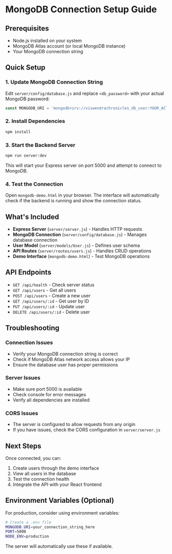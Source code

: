 # MongoDB Connection Setup Guide

## Prerequisites
- Node.js installed on your system
- MongoDB Atlas account (or local MongoDB instance)
- Your MongoDB connection string

## Quick Setup

### 1. Update MongoDB Connection String
Edit `server/config/database.js` and replace `<db_password>` with your actual MongoDB password:

```javascript
const MONGODB_URI = 'mongodb+srv://viswendrachronicles_db_user:YOUR_ACTUAL_PASSWORD@cluster0.3gxytgv.mongodb.net/?retryWrites=true&w=majority&appName=Cluster0';
```

### 2. Install Dependencies
```bash
npm install
```

### 3. Start the Backend Server
```bash
npm run server:dev
```

This will start your Express server on port 5000 and attempt to connect to MongoDB.

### 4. Test the Connection
Open `mongodb-demo.html` in your browser. The interface will automatically check if the backend is running and show the connection status.

## What's Included

- **Express Server** (`server/server.js`) - Handles HTTP requests
- **MongoDB Connection** (`server/config/database.js`) - Manages database connection
- **User Model** (`server/models/User.js`) - Defines user schema
- **API Routes** (`server/routes/users.js`) - Handles CRUD operations
- **Demo Interface** (`mongodb-demo.html`) - Test MongoDB operations

## API Endpoints

- `GET /api/health` - Check server status
- `GET /api/users` - Get all users
- `POST /api/users` - Create a new user
- `GET /api/users/:id` - Get user by ID
- `PUT /api/users/:id` - Update user
- `DELETE /api/users/:id` - Delete user

## Troubleshooting

### Connection Issues
- Verify your MongoDB connection string is correct
- Check if MongoDB Atlas network access allows your IP
- Ensure the database user has proper permissions

### Server Issues
- Make sure port 5000 is available
- Check console for error messages
- Verify all dependencies are installed

### CORS Issues
- The server is configured to allow requests from any origin
- If you have issues, check the CORS configuration in `server/server.js`

## Next Steps

Once connected, you can:
1. Create users through the demo interface
2. View all users in the database
3. Test the connection health
4. Integrate the API with your React frontend

## Environment Variables (Optional)

For production, consider using environment variables:

```bash
# Create a .env file
MONGODB_URI=your_connection_string_here
PORT=5000
NODE_ENV=production
```

The server will automatically use these if available.
